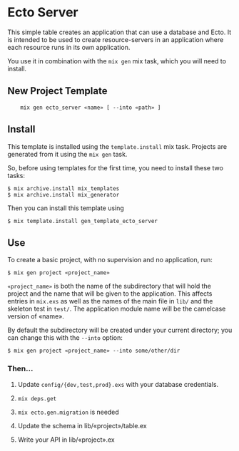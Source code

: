 # Ecto Server

This simple table creates an application that can use a database
and Ecto. It is intended to be used to create resource-servers
in an application where each resource runs in its own application.

You use it in combination with the `mix gen` mix task, which you will need
to install.

## New Project Template

        mix gen ecto_server «name» [ --into «path» ] 

## Install

This template is installed using the `template.install` mix task.
Projects are generated from it using the `mix gen` task.

So, before using templates for the first time, you need to install these two tasks:

    $ mix archive.install mix_templates
    $ mix archive.install mix_generator
    
Then you can install this template using

    $ mix template.install gen_template_ecto_server
    

## Use

To create a basic project, with no supervision and no application, run:

~~~
$ mix gen project «project_name»
~~~

`«project_name»` is both the name of the subdirectory that will hold the
project and the name that will be given to the application. This
affects entries in `mix.exs` as well as the names of the main
file in `lib/` and the skeleton test in `test/`. The application
module name will be the camelcase version of «name».

By default the subdirectory will be created under your
current directory; you can change this with the `--into` option:

~~~
$ mix gen project «project_name» --into some/other/dir
~~~

### Then...

1. Update `config/{dev,test,prod}.exs` with your database credentials.

2. `mix deps.get`

3. `mix ecto.gen.migration` is needed

4. Update the schema in lib/«project»/table.ex

5. Write your API in lib/«project».ex
